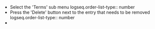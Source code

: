 - Select the 'Terms' sub menu
  logseq.order-list-type:: number
- Press the 'Delete' button next to the entry that needs to be removed
  logseq.order-list-type:: number
-